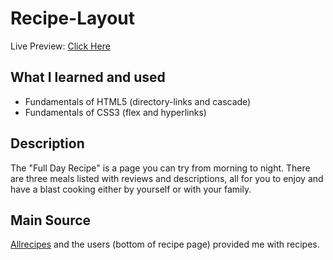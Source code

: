 # Recipe-Layout
Live Preview: [Click Here](https://zeronicc.github.io/Full-Day-Recipe/)

## What I learned and used
 * Fundamentals of HTML5 (directory-links and cascade)
 * Fundamentals of CSS3 (flex and hyperlinks)
## Description
The "Full Day Recipe" is a page you can try from morning to night. There are three meals listed with reviews and descriptions, all for you to enjoy and have a blast cooking either by yourself or with your family.
## Main Source
  [Allrecipes](https://www.allrecipes.com/) and the users (bottom of recipe page) provided me with recipes.
